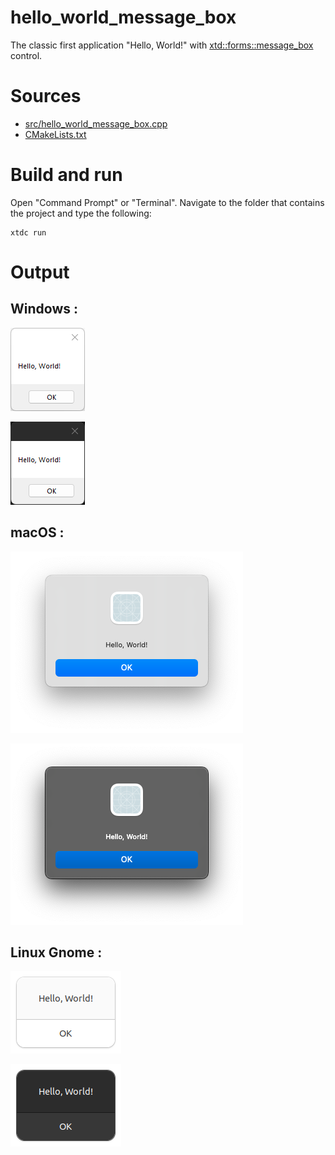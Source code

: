 # hello_world_message_box

The classic first application "Hello, World!" with  [xtd::forms::message_box](../../../../src/xtd.forms/include/xtd/forms/message_box.h) control.

# Sources

* [src/hello_world_message_box.cpp](src/hello_world_message_box.cpp)
* [CMakeLists.txt](CMakeLists.txt)

# Build and run

Open "Command Prompt" or "Terminal". Navigate to the folder that contains the project and type the following:

```shell
xtdc run
```

# Output

## Windows :

![Screenshot](../../../../docs/pictures/examples/hello_world_message_box_w.png)

![Screenshot](../../../../docs/pictures/examples/hello_world_message_box_wd.png)

## macOS :

![Screenshot](../../../../docs/pictures/examples/hello_world_message_box_m.png)

![Screenshot](../../../../docs/pictures/examples/hello_world_message_box_md.png)

## Linux Gnome :

![Screenshot](../../../../docs/pictures/examples/hello_world_message_box_g.png)

![Screenshot](../../../../docs/pictures/examples/hello_world_message_box_gd.png)

